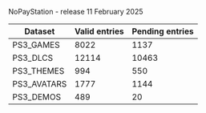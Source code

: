 NoPayStation - release 11 February 2025

|  Dataset  |Valid entries|Pending entries|
|-----------|-------------|---------------|
| PS3_GAMES |     8022    |      1137     |
|  PS3_DLCS |    12114    |     10463     |
| PS3_THEMES|     994     |      550      |
|PS3_AVATARS|     1777    |      1144     |
| PS3_DEMOS |     489     |       20      |